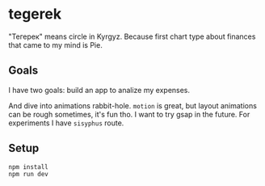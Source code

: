 # tegerek

"Тегерек" means circle in Kyrgyz. Because first chart type about finances that came to my mind is Pie.

## Goals

I have two goals: build an app to analize my expenses.

And dive into animations rabbit-hole. `motion` is great, but layout animations can be rough sometimes, it's fun tho. I want to try gsap  in the future. For experiments I have `sisyphus` route.

## Setup

```
npm install
npm run dev
```
